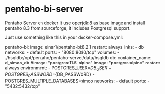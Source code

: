 # pentaho-bi-server
Pentaho Server en docker 
It use openjdk:8 as base image and install pentaho 8.3 from sourceforge, it includes Postgresql support.

Just use something like this in your docker-compose.yml:

  pentaho-bi:
    image: einar1/pentaho-bi:8.2.1
    restart: always
    links: 
      - db
    networks:
      - default
    ports:
      - "8080:8080/tcp" 
    volumes:
       - ./hsqldb:/opt/pentaho/pentaho-server/data/hsqldb 
  db:
    container_name: d_simco_db
    #image: "postgres:11.5-alpine"
    image: "postgres:alpine"
    restart: always
    environment:
      - POSTGRES_USER=${DB_USER}
      - POSTGRES_PASSWORD=${DB_PASSWORD}
      - POSTGRES_MULTIPLE_DATABASES=simco
    networks:
      - default
    ports:
      - "5432:5432/tcp"
 
